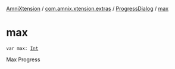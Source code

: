 [AmniXtension](../../index.md) / [com.amnix.xtension.extras](../index.md) / [ProgressDialog](index.md) / [max](./max.md)

# max

`var max: `[`Int`](https://kotlinlang.org/api/latest/jvm/stdlib/kotlin/-int/index.html)

Max Progress

